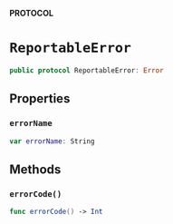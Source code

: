 **PROTOCOL**

# `ReportableError`

```swift
public protocol ReportableError: Error
```

## Properties
### `errorName`

```swift
var errorName: String
```

## Methods
### `errorCode()`

```swift
func errorCode() -> Int
```
